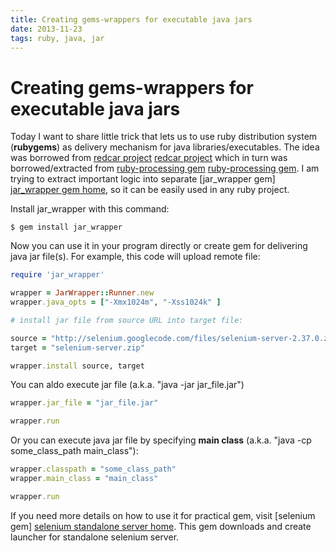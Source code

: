 ```yaml
---
title: Creating gems-wrappers for executable java jars
date: 2013-11-23
tags: ruby, java, jar
---
```


# Creating gems-wrappers for executable java jars

Today I want to share little trick that lets us to use ruby distribution system (**rubygems**)
as delivery mechanism for java libraries/executables. The idea was borrowed
from [redcar project] [redcar project] which in turn was borrowed/extracted from
[ruby-processing gem] [ruby-processing gem]. I am trying to extract important logic into separate
[jar_wrapper gem] [jar_wrapper gem home], so it can be easily used in any ruby project.

Install jar_wrapper with this command:

    $ gem install jar_wrapper

Now you can use it in your program directly or create gem for delivering java jar file(s).
For example, this code will upload remote file:

```ruby
require 'jar_wrapper'

wrapper = JarWrapper::Runner.new
wrapper.java_opts = ["-Xmx1024m", "-Xss1024k" ]

# install jar file from source URL into target file:

source = "http://selenium.googlecode.com/files/selenium-server-2.37.0.zip"
target = "selenium-server.zip"

wrapper.install source, target
```

You can aldo execute jar file (a.k.a. "java -jar jar_file.jar")

```ruby
wrapper.jar_file = "jar_file.jar"

wrapper.run
```

Or you can execute java jar file by specifying **main class** (a.k.a. "java -cp some_class_path main_class"):

```ruby
wrapper.classpath = "some_class_path"
wrapper.main_class = "main_class"

wrapper.run
```

If you need more details on how to use it for practical gem, visit [selenium gem] [selenium standalone server home].
This gem downloads and create launcher for standalone selenium server.


[redcar project]: https://github.com/redcar/redcar
[ruby-processing gem]: https://github.com/jashkenas/ruby-processing
[jar_wrapper gem home]: https://github.com/shvets/jar_wrapper
[selenium standalone server home]: https://github.com/shvets/selenium
